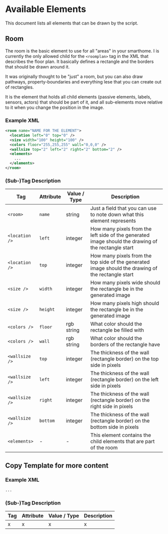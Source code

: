 # Available Elements

This document lists all elements that can be drawn by the script.

## Room

The room is the basic element to use for all "areas" in your smarthome. I is currently the only allowed child for the `<roomplan>` tag in the XML that describes the floor plan.
It basically defines a rectangle and the borders that should be drawn around it.

It was originally thought to be "just" a room, but you can also draw pathways, property-boundaries and everything lese that you can create out of rectangles.

It is the element that holds all child elements (passive elements, labels, sensors, actors) that should be part of it, and all sub-elements move relative to it when you change the position in the image.

### Example XML

```xml
<room name="NAME FOR THE ELEMENT">
  <location left="0" top="0" />
  <size width="100" height="100" />
  <colors floor="255,255,255" wall="0,0,0" />
  <wallsize top="2" left="2" right="2" bottom="2" />
  <elements>
    ...
  </elements>
</room>
```

### (Sub-)Tag Description

| Tag | Attribute | Value / Type | Description |
|-----|-----------|--------------|-------------|
| `<room>` | `name` | string | Just a field that you can use to note down what this element represents |
| `<location />` | `left` | integer | How many pixels from the left side of the generated image should the drawing of the rectangle start |
| `<location />` | `top` | integer | How many pixels from the top side of the generated image should the drawing of the rectangle start |
| `<size />` | `width` | integer | How many pixels wide should the rectangle be in the generated image |
| `<size />` | `height` | integer | How many pixels high should the rectangle be in the generated image |
| `<colors />` | `floor` | rgb string | What color should the rectangle be filled with |
| `<colors />` | `wall` | rgb string | What color should the borders of the rectangle have |
| `<wallsize />` | `top` | integer | The thickness of the wall (rectangle border) on the top side in pixels |
| `<wallsize />` | `left` | integer | The thickness of the wall (rectangle border) on the left side in pixels |
| `<wallsize />` | `right` | integer | The thickness of the wall (rectangle border) on the right side in pixels |
| `<wallsize />` | `bottom` | integer | The thickness of the wall (rectangle border) on the bottom side in pixels |
| `<elements>` | - | - | This element contains the child elements that are part of the room |










## Copy Template for more content

### Example XML

```xml
...
```

### (Sub-)Tag Description

| Tag | Attribute | Value / Type | Description |
|-----|-----------|--------------|-------------|
| x | x | x | x |